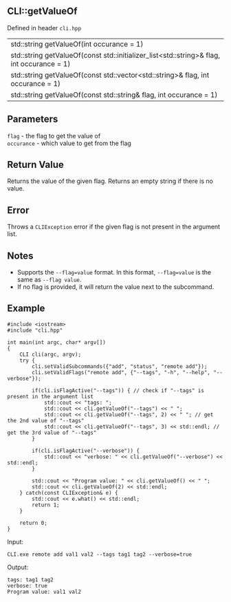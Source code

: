 ## CLI::getValueOf
Defined in header `cli.hpp`

| | 
| --- |
| std::string getValueOf(int occurance = 1) |
| std::string getValueOf(const std::initializer_list\<std::string>& flag, int occurance = 1) |
| std::string getValueOf(const std::vector\<std::string>& flag, int occurance = 1) |
| std::string getValueOf(const std::string& flag, int occurance = 1) |

## Parameters
`flag` - the flag to get the value of \
`occurance` - which value to get from the flag

## Return Value
Returns the value of the given flag. Returns an empty string if there is no value.

## Error
Throws a `CLIException` error if the given flag is not present in the argument list.

## Notes
- Supports the `--flag=value` format. In this format, `--flag=value` is the same as `--flag value`.
- If no flag is provided, it will return the value next to the subcommand.

## Example
```
#include <iostream>
#include "cli.hpp"

int main(int argc, char* argv[])
{
    CLI cli(argc, argv);
    try {
        cli.setValidSubcommands({"add", "status", "remote add"});
        cli.setValidFlags("remote add", {"--tags", "-h", "--help", "--verbose"});

        if(cli.isFlagActive("--tags")) { // check if "--tags" is present in the argument list
            std::cout << "tags: "; 
            std::cout << cli.getValueOf("--tags") << " ";
            std::cout << cli.getValueOf("--tags", 2) << " "; // get the 2nd value of "--tags"
            std::cout << cli.getValueOf("--tags", 3) << std::endl; // get the 3rd value of "--tags"
        }

        if(cli.isFlagActive("--verbose")) {
            std::cout << "verbose: " << cli.getValueOf("--verbose") << std::endl;
        }

        std::cout << "Program value: " << cli.getValueOf() << " ";
        std::cout << cli.getValueOf(2) << std::endl;
    } catch(const CLIException& e) {
        std::cout << e.what() << std::endl;
        return 1;
    }

    return 0;
}
```

Input:
```
CLI.exe remote add val1 val2 --tags tag1 tag2 --verbose=true
```

Output:
```
tags: tag1 tag2 
verbose: true
Program value: val1 val2
```
